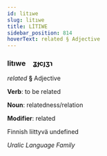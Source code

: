 ```yaml
---
id: litıwe
slug: litıwe
title: LİTIWE
sidebar_position: 814
hoverText: related § Adjective
---
```


### litıwe&emsp;<span kind="abugida">ʓɟcȷʒɿ</span>

*related* **§** Adjective

**Verb**: to be related

**Noun**: relatedness/relation

**Modifier**: related

Finnish liittyvä undefined

*Uralic Language Family*